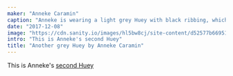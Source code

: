 ```yaml
---
maker: "Anneke Caramin"
caption: "Anneke is wearing a light grey Huey with black ribbing, which isn't very obvious on this black skirt."
date: "2017-12-08"
image: "https://cdn.sanity.io/images/hl5bw8cj/site-content/d52577b6695162b240cb298ab4af8d828527a84d-2000x1295.jpg"
intro: "This is Anneke's second Huey"
title: "Another grey Huey by Anneke Caramin"
---
```


This is Anneke's [second Huey](/en/showcase/anneke-huey/)

